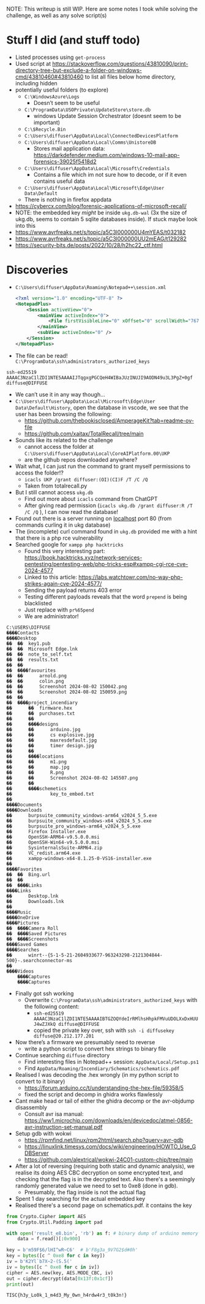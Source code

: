 NOTE: This writeup is still WIP. Here are some notes I took while solving the challenge, as well as any solve script(s)

# Stuff I did (and stuff todo)

- Listed processes using `get-process`
- Used script at https://stackoverflow.com/questions/43810090/print-directory-tree-but-exclude-a-folder-on-windows-cmd/43810460#43810460 to list all files below home directory, including hidden
- potentially useful folders (to explore)
    - `C:\WindowsAzure\Logs`
        - Doesn’t seem to be useful
    - `C:\ProgramData\USOPrivate\UpdateStore\store.db`
        - windows Update Session Orchestrator (doesnt seem to be important)
    - `C:\$Recycle.Bin`
    - `C:\Users\diffuser\AppData\Local\ConnectedDevicesPlatform`
    - `C:\Users\diffuser\AppData\Local\Comms\UnistoreDB`
        - Stores mail application data: https://darkdefender.medium.com/windows-10-mail-app-forensics-39025f5418d2
    - `C:\Users\diffuser\AppData\Local\Microsoft\Credentials`
        - Contains a file which im not sure how to decode, or if it even contains useful data
    - `C:\Users\diffuser\AppData\Local\Microsoft\Edge\User Data\Default`
    - There is nothing in firefox appdata
- https://cybercx.com/blog/forensic-applications-of-microsoft-recall/
- NOTE: the embedded key *might* be inside `ukg.db-wal` (3x the size of ukg.db, seems to contain 5 sqlite databases inside). If stuck maybe look into this
- https://www.avrfreaks.net/s/topic/a5C3l000000U4mYEAS/t032182
- https://www.avrfreaks.net/s/topic/a5C3l000000UU2mEAG/t129282
- https://security-bits.de/posts/2022/10/28/h2hc22_ctf.html

# Discoveries

- `C:\Users\diffuser\AppData\Roaming\Notepad++\session.xml`
    
    ```xml
    <?xml version="1.0" encoding="UTF-8" ?>
    <NotepadPlus>
        <Session activeView="0">
            <mainView activeIndex="0">
                <File firstVisibleLine="0" xOffset="0" scrollWidth="767" startPos="0" endPos="0" selMode="0" offset="0" wrapCount="1" lang="None (Normal Text)" encoding="-1" userReadOnly="no" filename="C:\ProgramData\ssh\administrators_authorized_keys" backupFilePath="" originalFileLastModifTimestamp="2063987712" originalFileLastModifTimestampHigh="31125496" tabColourId="-1" RTL="no" mapFirstVisibleDisplayLine="-1" mapFirstVisibleDocLine="-1" mapLastVisibleDocLine="-1" mapNbLine="-1" mapHigherPos="-1" mapWidth="-1" mapHeight="-1" mapKByteInDoc="512" mapWrapIndentMode="-1" mapIsWrap="no" />
            </mainView>
            <subView activeIndex="0" />
        </Session>
    </NotepadPlus>
    ```
    
- The file can be read! `C:\ProgramData\ssh\administrators_authorized_keys`

```
ssh-ed25519 AAAAC3NzaC1lZDI1NTE5AAAAIJTqgxgPGCQeH4WIBaJUzINUJI9AODN49u3L3PgZ+0gf diffuse@DIFFUSE
```

- We can’t use it in any way though…
- `C:\Users\diffuser\AppData\Local\Microsoft\Edge\User Data\Default\History`, open the database in vscode, we see that the user has been browsing the following:
    - https://github.com/thebookisclosed/AmperageKit?tab=readme-ov-file
    - https://github.com/xaitax/TotalRecall/tree/main
- Sounds like its related to the challenge
    - cannot access the folder at `C:\Users\diffuser\AppData\Local\CoreAIPlatform.00\UKP`
    - are the github repos downloaded anywhere?
- Wait what, I can just run the command to grant myself permissions to access the folder!?
    - `icacls UKP /grant diffuser:(OI)(CI)F /T /C /Q`
    - Taken from totalrecall.py
- But I still cannot access `ukg.db`
    - Find out more about `icacls` command from ChatGPT
    - After giving read permission (`icacls ukg.db /grant diffuser:R /T /C /Q` ), I can now read the database!
- Found out there is a server running on [localhost](http://localhost) port 80 (from commands curling it in ukg database)
- The (incomplete) curl command found in `ukg.db` provided me with a hint that there is a php rce vulnerability
- Searched google for `xampp php hacktricks`
    - Found this very interesting part: https://book.hacktricks.xyz/network-services-pentesting/pentesting-web/php-tricks-esp#xampp-cgi-rce-cve-2024-4577
    - Linked to this article: https://labs.watchtowr.com/no-way-php-strikes-again-cve-2024-4577/
    - Sending the payload returns 403 error
    - Testing different payloads reveals that the word `prepend` is being blacklisted
    - Just replace with `pr%65pend`
    - We are administrator!

```plaintext
C:\USERS\DIFFUSE
����Contacts
����Desktop
��  ��  key1.pub
��  ��  Microsoft Edge.lnk
��  ��  note_to_self.txt
��  ��  results.txt
��  ��
��  ����favourites
��  ��      arnold.png
��  ��      colin.png
��  ��      Screenshot 2024-08-02 150042.png
��  ��      Screenshot 2024-08-02 150059.png
��  ��
��  ����project_incendiary
��      ��  firmware.hex
��      ��  purchases.txt
��      ��
��      ����designs
��      ��      arduino.jpg
��      ��      cs explosive.jpg
��      ��      maxresdefault.jpg
��      ��      timer design.jpg
��      ��
��      ����locations
��      ��      m1.png
��      ��      map.jpg
��      ��      R.png
��      ��      Screenshot 2024-08-02 145507.png
��      ��
��      ����schemetics
��              key_to_embed.txt
��
����Documents
����Downloads
��      burpsuite_community_windows-arm64_v2024_5_5.exe
��      burpsuite_community_windows-x64_v2024_5_5.exe
��      burpsuite_pro_windows-arm64_v2024_5_5.exe
��      Firefox Installer.exe
��      OpenSSH-ARM64-v9.5.0.0.msi
��      OpenSSH-Win64-v9.5.0.0.msi
��      SysinternalsSuite-ARM64.zip
��      VC_redist.arm64.exe
��      xampp-windows-x64-8.1.25-0-VS16-installer.exe
��
����Favorites
��  ��  Bing.url
��  ��
��  ����Links
����Links
��      Desktop.lnk
��      Downloads.lnk
��
����Music
����OneDrive
����Pictures
��  ����Camera Roll
��  ����Saved Pictures
��  ����Screenshots
����Saved Games
����Searches
��      winrt--{S-1-5-21-2604933677-963243298-2121304844-500}-.searchconnector-ms
��
����Videos
    ����Captures
    ����Captures
```

- Finally got ssh working
    - Overwrite `C:\ProgramData\ssh\administrators_authorized_keys` with the following content:
        - `ssh-ed25519 AAAAC3NzaC1lZDI1NTE5AAAAIBTGZOQYdeIrRMlhsHhpkFMVuUDOLXxDxHUUJ4wZJXkQ diffuse@DIFFUSE`
        - copied the private key over, ssh with `ssh -i diffusekey diffuse@20.212.177.201`
- Now there’s a firmware we presumably need to reverse
    - write a python script to convert hex strings to binary file
- Continue searching `diffuse` directory
    - Find interesting files in Notepad++ session: `AppData/Local/Setup.ps1`
    - Find `AppData/Roaming/Incendiary/Schematics/schematics.pdf`
- Realised I was decoding the .hex wrongly (in my python script to convert to it binary)
    - https://forum.arduino.cc/t/understanding-the-hex-file/59358/5
    - fixed the script and decomp in ghidra works flawlessly
- Cant make head or tail of either the ghidra decomp or the avr-objdump disassembly
    - Consult avr isa manual: https://ww1.microchip.com/downloads/en/devicedoc/atmel-0856-avr-instruction-set-manual.pdf
- Setup gdb with wokwi
    - https://rpmfind.net/linux/rpm2html/search.php?query=avr-gdb
    - https://linuxlink.timesys.com/docs/wiki/engineering/HOWTO_Use_GDBServer
    - https://github.com/alextrical/wokwi-24C01-custom-chip/tree/main
- After a lot of reversing (requiring both static and dynamic analysis), we realise its doing AES CBC decryption on some encrypted text, and checking that the flag is in the decrypted text. Also there's a seemingly randomly generated value we need to set to 0xe8 (done in gdb).
    - Presumably, the flag inside is not the actual flag
- Spent 1 day searching for the actual embedded key
- Realised there's a second page on schematics.pdf. it contains the key

```python:s.py
from Crypto.Cipher import AES
from Crypto.Util.Padding import pad

with open('result_e8.bin', 'rb') as f: # binary dump of arduino memory from gdb
    data = f.read()[:0x900]

key = b'm59F$6/lHI^wR~C6'  # b'F8g3a_9V7G2$d#0h'
key = bytes([c ^ 0xe8 for c in key])
iv = b'K2Yl`b7X~2-(S.5('
iv = bytes([c ^ 0xe8 for c in iv])
cipher = AES.new(key, AES.MODE_CBC, iv)
out = cipher.decrypt(data[0x13f:0x1cf])
print(out)
```

`TISC{h3y_Lo0k_1_m4d3_My_0wn_h4rdw4r3_t0k3n!}`